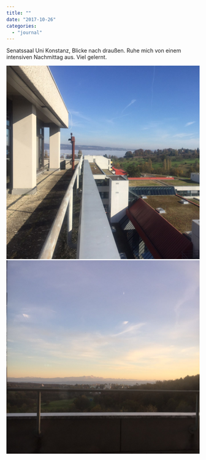 ```yaml
---
title: ""
date: "2017-10-26"
categories: 
  - "journal"
---
```


Senatssaal Uni Konstanz, Blicke nach draußen. Ruhe mich von einem intensiven Nachmittag aus. Viel gelernt.

![](images/39fea0e57a.jpg)![](images/8f8b6da89d.jpg)
